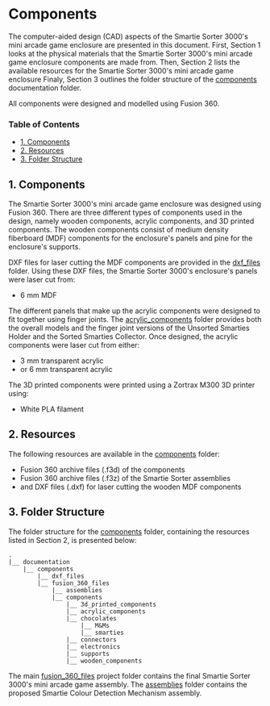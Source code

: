 # Components

The computer-aided design (CAD) aspects of the Smartie Sorter 3000's mini arcade game enclosure are presented in this document. First, Section 1 looks at the physical materials that the Smartie Sorter 3000's mini arcade game enclosure components are made from. Then, Section 2 lists the available resources for the Smartie Sorter 3000's mini arcade game enclosure Finaly, Section 3 outlines the folder structure of the [components](https://github.com/pieterberg/Smartie-Sorter/tree/main/documentation/components) documentation folder.

All components were designed and modelled using Fusion 360.

### Table of Contents

- [1. Components](#1-components)
- [2. Resources](#2-resources)
- [3. Folder Structure](#3-folder-structure)

## 1. Components

The Smartie Sorter 3000's mini arcade game enclosure was designed using Fusion 360. There are three different types of components used in the design, namely wooden components, acrylic components, and 3D printed components. The wooden components consist of medium density fiberboard (MDF) components for the enclosure's panels and pine for the enclosure's supports.

DXF files for laser cutting the MDF components are provided in the [dxf_files](https://github.com/pieterberg/Smartie-Sorter/tree/main/documentation/components/dxf_files) folder. Using these DXF files, the Smartie Sorter 3000's enclosure's panels were laser cut from:

- 6 mm MDF

The different panels that make up the acrylic components were designed to fit together using finger joints. The [acrylic_components](https://github.com/pieterberg/Smartie-Sorter/tree/main/documentation/components/fusion_360_files/components/acrylic_components) folder provides both the overall models and the finger joint versions of the Unsorted Smarties Holder and the Sorted Smarties Collector. Once designed, the acrylic components were laser cut from either:

- 3 mm transparent acrylic
- or 6 mm transparent acrylic

The 3D printed components were printed using a Zortrax M300 3D printer using:

- White PLA filament

## 2. Resources

The following resources are available in the [components](https://github.com/pieterberg/Smartie-Sorter/tree/main/documentation/components) folder:

- Fusion 360 archive files (.f3d) of the components
- Fusion 360 archive files (.f3z) of the Smartie Sorter assemblies
- and DXF files (.dxf) for laser cutting the wooden MDF components

## 3. Folder Structure

The folder structure for the [components](https://github.com/pieterberg/Smartie-Sorter/tree/main/documentation/components) folder, containing the resources listed in Section 2, is presented below:

```
.
|__ documentation
    |__ components
        |__ dxf_files
        |__ fusion_360_files
            |__ assemblies
            |__ components
                |__ 3d_printed_components
                |__ acrylic_components
                |__ chocolates
                    |__ M&Ms
                    |__ smarties
                |__ connectors
                |__ electronics
                |__ supports
                |__ wooden_components
```

The main [fusion_360_files](https://github.com/pieterberg/Smartie-Sorter/tree/main/documentation/components/fusion_360_files) project folder contains the final Smartie Sorter 3000's mini arcade game assembly. The [assemblies](https://github.com/pieterberg/Smartie-Sorter/tree/main/documentation/components/fusion_360_files/assemblies) folder contains the proposed Smartie Colour Detection Mechanism assembly.


